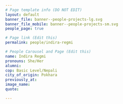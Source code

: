 ```yaml
---
# Page template info (DO NOT EDIT)
layout: default
banner_file: banner--people-projects-lg.svg
banner_file_mobile: banner--people-projects-sm.svg
people_page: true

# Page link (Edit this)
permalink: people/indira-regmi

# People Carousel and Page (Edit this)
name: Indira Regmi
pronouns: She/Her
alumni: 
cop: Basic Level/Nepali
city_of_origin: Pokhara
previously_at: 
image_name:
quote: 

---
```

